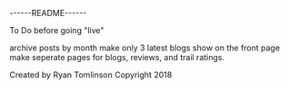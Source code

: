 ------README------

To Do before going "live"

archive posts by month
make only 3 latest blogs show on the front page
make seperate pages for blogs, reviews, and trail ratings.

Created by Ryan Tomlinson Copyright 2018